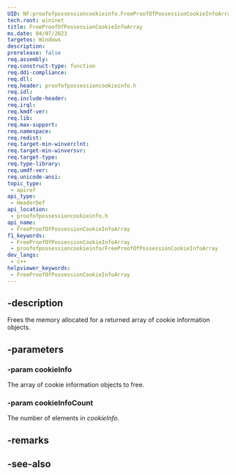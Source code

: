 ```yaml
---
UID: NF:proofofpossessioncookieinfo.FreeProofOfPossessionCookieInfoArray
tech.root: wininet
title: FreeProofOfPossessionCookieInfoArray
ms.date: 04/07/2023
targetos: Windows
description: 
prerelease: false
req.assembly: 
req.construct-type: function
req.ddi-compliance: 
req.dll: 
req.header: proofofpossessioncookieinfo.h
req.idl: 
req.include-header: 
req.irql: 
req.kmdf-ver: 
req.lib: 
req.max-support: 
req.namespace: 
req.redist: 
req.target-min-winverclnt: 
req.target-min-winversvr: 
req.target-type: 
req.type-library: 
req.umdf-ver: 
req.unicode-ansi: 
topic_type:
 - apiref
api_type:
 - HeaderDef
api_location:
 - proofofpossessioncookieinfo.h
api_name:
 - FreeProofOfPossessionCookieInfoArray
f1_keywords:
 - FreeProofOfPossessionCookieInfoArray
 - proofofpossessioncookieinfo/FreeProofOfPossessionCookieInfoArray
dev_langs:
 - c++
helpviewer_keywords:
 - FreeProofOfPossessionCookieInfoArray
---
```


## -description

Frees the memory allocated for a returned array of cookie information objects.

## -parameters

### -param cookieInfo

The array of cookie information objects to free.

### -param cookieInfoCount

The number of elements in  *cookieInfo*.

## -remarks

## -see-also
